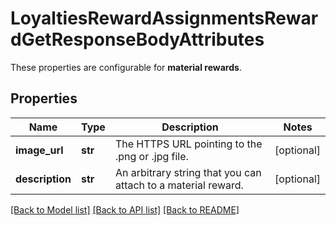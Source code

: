 # LoyaltiesRewardAssignmentsRewardGetResponseBodyAttributes

These properties are configurable for **material rewards**.

## Properties

Name | Type | Description | Notes
------------ | ------------- | ------------- | -------------
**image_url** | **str** | The HTTPS URL pointing to the .png or .jpg file. | [optional] 
**description** | **str** | An arbitrary string that you can attach to a material reward. | [optional] 

[[Back to Model list]](../README.md#documentation-for-models) [[Back to API list]](../README.md#documentation-for-api-endpoints) [[Back to README]](../README.md)


